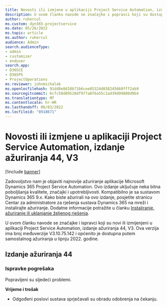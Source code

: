 ```yaml
---
title: Novosti ili izmjene u aplikaciji Project Service Automation, izdanje ažuriranja 44, V3
description: U ovom članku navode se značajke i popravci koji su dostupni u aplikaciji Microsoft Dynamics 365 Project Service Automation, izdanje ažuriranja 44, V3.
author: ruhercul
ms.custom: dyn365-projectservice
ms.date: 05/26/2022
ms.topic: article
ms.author: ruhercul
audience: Admin
search.audienceType:
- admin
- customizer
- enduser
search.app:
- D365CE
- D365PS
- ProjectOperations
ms.reviewer: johnmichalak
ms.openlocfilehash: 91dd8e8d18b71b6cee85324d038245660fff2ab9
ms.sourcegitcommit: 6cfc50d89528df977a8f6a55c1ad39d99800d9b4
ms.translationtype: MT
ms.contentlocale: hr-HR
ms.lasthandoff: 06/03/2022
ms.locfileid: "8918671"
---
```

# <a name="whats-new-or-changed-in-project-service-automation-update-release-44-v3"></a>Novosti ili izmjene u aplikaciji Project Service Automation, izdanje ažuriranja 44, V3

[!include [banner](../includes/psa-now-project-operations.md)]

Zadovoljstvo nam je objaviti najnovije ažuriranje aplikacije Microsoft Dynamics 365 Project Service Automation. Ovo izdanje uključuje neka bitna poboljšanja kvalitete, značajki i upotrebljivosti. Kompatibilno je sa sustavom Dynamics 365 9.x. Kako biste ažurirali na ovo izdanje, posjetite stranicu Centar za administratore za rješenja sustava Dynamics 365 na mreži i instalirajte ažuriranje. Dodatne informacije potražite u članku [Instaliranje, ažuriranje ili uklanjanje željenog rješenja](/power-platform/admin/install-remove-preferred-solution).

U ovom članku navode se značajke i ispravci koji su novi ili izmijenjeni u aplikaciji Project Service Automation, izdanje ažuriranja 44, V3. Ova verzija ima broj međuverzije V3.10.75.142 i općenito je dostupna putem samostalnog ažuriranja u lipnju 2022. godine.

## <a name="update-release-44"></a>Izdanje ažuriranja 44

### <a name="bug-fixes"></a>Ispravke pogrešaka

Popravljeni su sljedeći problemi.

**Vrijeme i trošak**

- Odgođeni poslovi sustava sprječavali su obradu odobrenja na čekanju.
